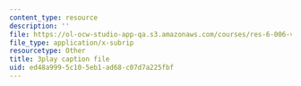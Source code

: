 ```yaml
---
content_type: resource
description: ''
file: https://ol-ocw-studio-app-qa.s3.amazonaws.com/courses/res-6-006-video-demonstrations-in-lasers-and-optics-spring-2008/ed48a9995c105eb1ad68c07d7a225fbf_YNueJ1Al-CI.vtt
file_type: application/x-subrip
resourcetype: Other
title: 3play caption file
uid: ed48a999-5c10-5eb1-ad68-c07d7a225fbf
---
```

